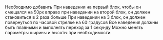 Необходимо добавить
При наведении на первый блок, чтобы он смещался на 50px вправо
при наведении на второй блок, он должен становиться в 2 раза больше
При наведении на 3 блок, он должен повернуться по часовой стрелке на 60 градусов
Все наведения должны быть плавными и выполнять переход за 1 секунду
Можно менять параметры ширины и высоты при необходимости
